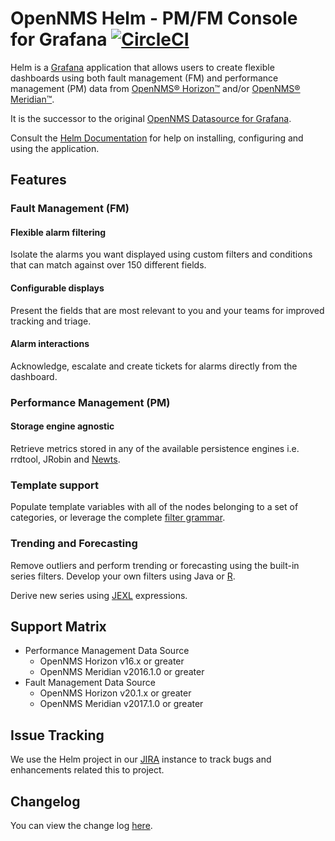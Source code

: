 # OpenNMS Helm - PM/FM Console for Grafana [![CircleCI](https://circleci.com/gh/OpenNMS/opennms-helm.svg?style=svg)](https://circleci.com/gh/OpenNMS/opennms-helm)

Helm is a [Grafana](https://grafana.com/) application that allows users to create flexible dashboards using both fault management (FM) and performance management (PM) data from [OpenNMS® Horizon™](https://www.opennms.org) and/or [OpenNMS® Meridian™](https://www.opennms.com/).

It is the successor to the original [OpenNMS Datasource for Grafana](https://github.com/OpenNMS/grafana-opennms-datasource).

Consult the [Helm Documentation](http://docs.opennms.org/helm/branches/master/helm/latest/welcome/index.html) for help on installing, configuring and using the application.

## Features

### Fault Management (FM)

#### Flexible alarm filtering

Isolate the alarms you want displayed using custom filters and conditions that can match against over 150 different fields.

#### Configurable displays

Present the fields that are most relevant to you and your teams for improved tracking and triage.

#### Alarm interactions

Acknowledge, escalate and create tickets for alarms directly from the dashboard.

### Performance Management (PM)

#### Storage engine agnostic

Retrieve metrics stored in any of the available persistence engines i.e. rrdtool, JRobin and [Newts](https://github.com/OpenNMS/newts).

### Template support

Populate template variables with all of the nodes belonging to a set of categories, or leverage the complete [filter grammar](https://www.opennms.org/wiki/Filters).

### Trending and Forecasting

Remove outliers and perform trending or forecasting using the built-in series filters. Develop your own filters using Java or [R](https://www.r-project.org/).

Derive new series using
[JEXL](https://commons.apache.org/proper/commons-jexl/reference/syntax.html) expressions.

## Support Matrix

* Performance Management Data Source
  * OpenNMS Horizon v16.x or greater
  * OpenNMS Meridian v2016.1.0 or greater
* Fault Management Data Source
  * OpenNMS Horizon v20.1.x or greater
  * OpenNMS Meridian v2017.1.0 or greater

## Issue Tracking

We use the Helm project in our [JIRA](https://issues.opennms.org/projects/HELM) instance to track bugs and enhancements related this to project.

## Changelog

You can view the change log [here](./CHANGELOG.md).

